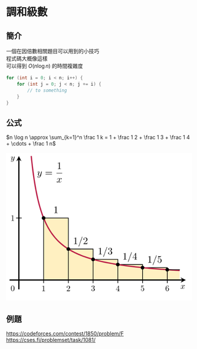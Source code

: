 # 調和級數
## 簡介
一個在因倍數相關題目可以用到的小技巧 \
程式碼大概像這樣 \
可以得到 $O(n \log n)$ 的時間複雜度
```cpp
for (int i = 0; i < n; i++) {
    for (int j = 0; j < n; j += i) {
        // to something
    }
}
```
## 公式
$n \log n \approx \sum_{k=1}^n \frac 1 k =  1 + \frac 1 2 + \frac 1 3 + \frac 1 4 + \cdots + \frac 1 n$ \
<br />
![](https://github.com/dada878/blog/blob/master/assets/Snipaste_2023-09-09_20-53-54.png?raw=true)
## 例題
https://codeforces.com/contest/1850/problem/F \
https://cses.fi/problemset/task/1081/